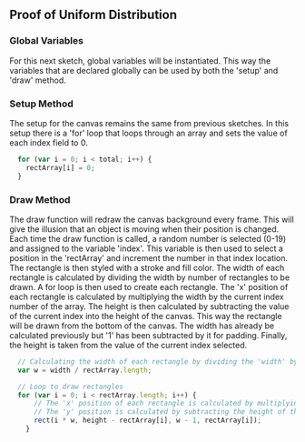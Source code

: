 ## Proof of Uniform Distribution

### Global Variables
For this next sketch, global variables will be instantiated. This way the variables that are declared globally can be used by both the 'setup' and 'draw' method.

### Setup Method
The setup for the canvas remains the same from previous sketches. In this setup there is a 'for' loop that loops through an array and sets the value of each index field to 0.

```js
  for (var i = 0; i < total; i++) {
    rectArray[i] = 0;
  }
```

### Draw Method
The draw function will redraw the canvas background every frame. This will give the illusion that an object is moving when their position is changed. Each time the draw function is called, a random number is selected (0-19) and assigned to the variable 'index'. This variable is then used to select a position in the 'rectArray' and increment the number in that index location.
The rectangle is then styled with a stroke and fill color. The width of each rectangle is calculated by dividing the width by number of rectangles to be drawn.
A for loop is then used to create each rectangle. The 'x' position of each rectangle is calculated by multiplying the width by the current index number of the array. The height is then calculated by subtracting the value of the current index into the height of the canvas. This way the rectangle will be drawn from the bottom of the canvas. The width has already be calculated previously but '1' has been subtracted by it for padding. Finally, the height is taken from the value of the current index selected.

```js
  // Calculating the width of each rectangle by dividing the 'width' by the number of rectangles
  var w = width / rectArray.length;

  // Loop to draw rectangles
  for (var i = 0; i < rectArray.length; i++) {
      // The 'x' position of each rectangle is calculated by multiplying its width by its index position
      // The 'y' position is calculated by subtracting the height of the canvas by the current number in the index position
      rect(i * w, height - rectArray[i], w - 1, rectArray[i]);
    }
```
